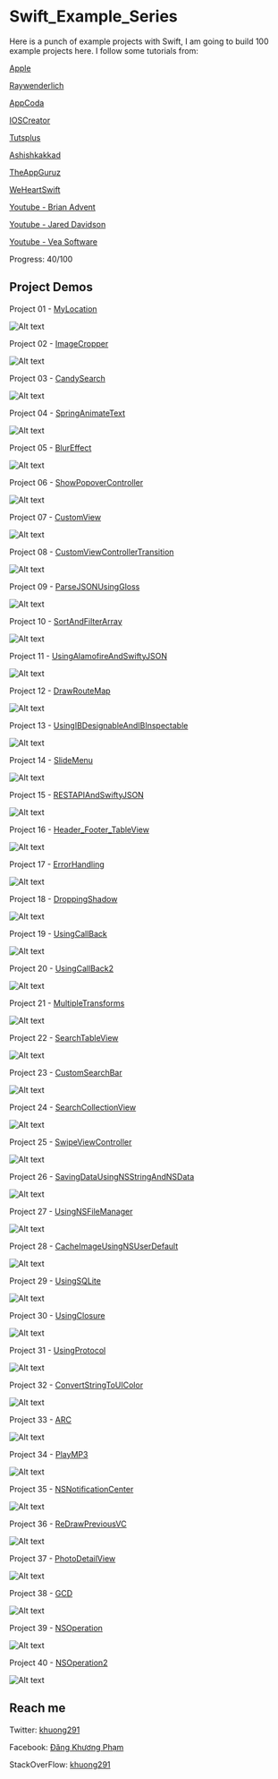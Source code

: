 # Swift_Example_Series

Here is a punch of example projects with Swift, I am going to build 100 example projects here. I follow some tutorials from:

[Apple](https://developer.apple.com/)

[Raywenderlich](http://www.raywenderlich.com)

[AppCoda](http://appcoda.com)

[IOSCreator](http://www.ioscreator.com/)

[Tutsplus](http://code.tutsplus.com/)

[Ashishkakkad](http://ashishkakkad.com/)

[TheAppGuruz](http://www.theappguruz.com/)

[WeHeartSwift](https://www.weheartswift.com)

[Youtube - Brian Advent](https://www.youtube.com/channel/UCysEngjfeIYapEER9K8aikw)

[Youtube - Jared Davidson](https://www.youtube.com/user/Archetapp)

[Youtube - Vea Software](https://www.youtube.com/user/veasoftware)

Progress: 40/100

## Project Demos

Project 01 - [MyLocation](https://github.com/khuong291/Swift_Example_Series/tree/master/MyLocation)

![Alt text](https://github.com/khuong291/Swift_Example_Series/blob/master/Demo%20Files/MyLocation.gif)

Project 02 - [ImageCropper](https://github.com/khuong291/Swift_Example_Series/tree/master/ImageCropper)

![Alt text](https://github.com/khuong291/Swift_Example_Series/blob/master/Demo%20Files/ImageCropper.gif)

Project 03 - [CandySearch](https://github.com/khuong291/Swift_Example_Series/tree/master/CandySearch)

![Alt text](https://github.com/khuong291/Swift_Example_Series/blob/master/Demo%20Files/CandySearch.gif)

Project 04 - [SpringAnimateText](https://github.com/khuong291/Swift_Example_Series/tree/master/SpringAnimateText)

![Alt text](https://github.com/khuong291/Swift_Example_Series/blob/master/Demo%20Files/SpringAnimateText.gif)

Project 05 - [BlurEffect](https://github.com/khuong291/Swift_Example_Series/tree/master/BlurEffect)

![Alt text](https://github.com/khuong291/Swift_Example_Series/blob/master/Demo%20Files/BlurEffect.gif)

Project 06 - [ShowPopoverController](https://github.com/khuong291/Swift_Example_Series/tree/master/ShowPopoverController)

![Alt text](https://github.com/khuong291/Swift_Example_Series/blob/master/Demo%20Files/ShowPopoverController.png)

Project 07 - [CustomView](https://github.com/khuong291/Swift_Example_Series/tree/master/CustomView)

![Alt text](https://github.com/khuong291/Swift_Example_Series/blob/master/Demo%20Files/CustomView.gif)

Project 08 - [CustomViewControllerTransition](https://github.com/khuong291/Swift_Example_Series/tree/master/CustomViewControllerTransition)

![Alt text](https://github.com/khuong291/Swift_Example_Series/blob/master/Demo%20Files/CustomViewControllerTransition.gif)

Project 09 - [ParseJSONUsingGloss](https://github.com/khuong291/Swift_Example_Series/tree/master/ParseJSONUsingGloss)

![Alt text](https://github.com/khuong291/Swift_Example_Series/blob/master/Demo%20Files/ParseJSONUsingGloss.png)

Project 10 - [SortAndFilterArray](https://github.com/khuong291/Swift_Example_Series/tree/master/SortAndFilterArray)

![Alt text](https://github.com/khuong291/Swift_Example_Series/blob/master/Demo%20Files/SortAndFilterArray.png)

Project 11 - [UsingAlamofireAndSwiftyJSON](https://github.com/khuong291/Swift_Example_Series/tree/master/UsingAlamofireAndSwiftyJSON)

![Alt text](https://github.com/khuong291/Swift_Example_Series/blob/master/Demo%20Files/UsingAlamofireAndSwiftyJSON.png)

Project 12 - [DrawRouteMap](https://github.com/khuong291/Swift_Example_Series/tree/master/DrawRouteMap)

![Alt text](https://github.com/khuong291/Swift_Example_Series/blob/master/Demo%20Files/DrawRouteMap.png)

Project 13 - [UsingIBDesignableAndIBInspectable](https://github.com/khuong291/Swift_Example_Series/tree/master/UsingIBDesignableAndIBInspectable)

![Alt text](https://github.com/khuong291/Swift_Example_Series/blob/master/Demo%20Files/UsingIBDesignableAndIBInspectable.png)

Project 14 - [SlideMenu](https://github.com/khuong291/Swift_Example_Series/tree/master/SlideMenu)

![Alt text](https://github.com/khuong291/Swift_Example_Series/blob/master/Demo%20Files/SlideMenu.gif)

Project 15 - [RESTAPIAndSwiftyJSON](https://github.com/khuong291/Swift_Example_Series/tree/master/RESTAPIAndSwiftyJSON)

![Alt text](https://github.com/khuong291/Swift_Example_Series/blob/master/Demo%20Files/RESTAPIAndSwiftyJSON.png)

Project 16 - [Header_Footer_TableView](https://github.com/khuong291/Swift_Example_Series/tree/master/Header_Footer_TableView)

![Alt text](https://github.com/khuong291/Swift_Example_Series/blob/master/Demo%20Files/Header_Footer_TableView.png)

Project 17 - [ErrorHandling](https://github.com/khuong291/Swift_Example_Series/tree/master/ErrorHandling)

![Alt text](https://github.com/khuong291/Swift_Example_Series/blob/master/Demo%20Files/ErrorHandling.png)

Project 18 - [DroppingShadow](https://github.com/khuong291/Swift_Example_Series/tree/master/DroppingShadow)

![Alt text](https://github.com/khuong291/Swift_Example_Series/blob/master/Demo%20Files/DroppingShadow.png)

Project 19 - [UsingCallBack](https://github.com/khuong291/Swift_Example_Series/tree/master/UsingCallBack)

![Alt text](https://github.com/khuong291/Swift_Example_Series/blob/master/Demo%20Files/UsingCallBack.gif)

Project 20 - [UsingCallBack2](https://github.com/khuong291/Swift_Example_Series/tree/master/UsingCallBack2)

![Alt text](https://github.com/khuong291/Swift_Example_Series/blob/master/Demo%20Files/UsingCallBack2.gif)

Project 21 - [MultipleTransforms](https://github.com/khuong291/Swift_Example_Series/tree/master/MultipleTransforms)

![Alt text](https://github.com/khuong291/Swift_Example_Series/blob/master/Demo%20Files/MultipleTransforms.gif)

Project 22 - [SearchTableView](https://github.com/khuong291/Swift_Example_Series/tree/master/SearchTableView)

![Alt text](https://github.com/khuong291/Swift_Example_Series/blob/master/Demo%20Files/SearchTableView.gif)

Project 23 - [CustomSearchBar](https://github.com/khuong291/Swift_Example_Series/tree/master/CustomSearchBar)

![Alt text](https://github.com/khuong291/Swift_Example_Series/blob/master/Demo%20Files/CustomSearchBar.gif)

Project 24 - [SearchCollectionView](https://github.com/khuong291/Swift_Example_Series/tree/master/SearchCollectionView)

![Alt text](https://github.com/khuong291/Swift_Example_Series/blob/master/Demo%20Files/SearchCollectionView.gif)

Project 25 - [SwipeViewController](https://github.com/khuong291/Swift_Example_Series/tree/master/SwipeViewController)

![Alt text](https://github.com/khuong291/Swift_Example_Series/blob/master/Demo%20Files/SwipeViewController.gif)

Project 26 - [SavingDataUsingNSStringAndNSData](https://github.com/khuong291/Swift_Example_Series/tree/master/SavingDataUsingNSStringAndNSData)

![Alt text](https://github.com/khuong291/Swift_Example_Series/blob/master/Demo%20Files/SavingDataUsingNSStringAndNSData.png)

Project 27 - [UsingNSFileManager](https://github.com/khuong291/Swift_Example_Series/tree/master/UsingNSFileManager)

![Alt text](https://github.com/khuong291/Swift_Example_Series/blob/master/Demo%20Files/UsingNSFileManager.png)

Project 28 - [CacheImageUsingNSUserDefault](https://github.com/khuong291/Swift_Example_Series/tree/master/CacheImageUsingNSUserDefault)

![Alt text](https://github.com/khuong291/Swift_Example_Series/blob/master/Demo%20Files/CacheImageUsingNSUserDefault.gif)

Project 29 - [UsingSQLite](https://github.com/khuong291/Swift_Example_Series/tree/master/UsingSQLite)

![Alt text](https://github.com/khuong291/Swift_Example_Series/blob/master/Demo%20Files/UsingSQLite.png)

Project 30 - [UsingClosure](https://github.com/khuong291/Swift_Example_Series/tree/master/UsingClosure)

![Alt text](https://github.com/khuong291/Swift_Example_Series/blob/master/Demo%20Files/UsingClosure.png)

Project 31 - [UsingProtocol](https://github.com/khuong291/Swift_Example_Series/tree/master/UsingProtocol)

![Alt text](https://github.com/khuong291/Swift_Example_Series/blob/master/Demo%20Files/UsingProtocol.png)

Project 32 - [ConvertStringToUIColor](https://github.com/khuong291/Swift_Example_Series/tree/master/ConvertStringToUIColor)

![Alt text](https://github.com/khuong291/Swift_Example_Series/blob/master/Demo%20Files/ConvertStringToUIColor.png)

Project 33 - [ARC](https://github.com/khuong291/Swift_Example_Series/tree/master/ARC)

![Alt text](https://github.com/khuong291/Swift_Example_Series/blob/master/Demo%20Files/ARC.png)

Project 34 - [PlayMP3](https://github.com/khuong291/Swift_Example_Series/tree/master/PlayMP3)

![Alt text](https://github.com/khuong291/Swift_Example_Series/blob/master/Demo%20Files/PlayMP3.png)

Project 35 - [NSNotificationCenter](https://github.com/khuong291/Swift_Example_Series/tree/master/NSNotificationCenter)

![Alt text](https://github.com/khuong291/Swift_Example_Series/blob/master/Demo%20Files/NSNotificationCenter.gif)

Project 36 - [ReDrawPreviousVC](https://github.com/khuong291/Swift_Example_Series/tree/master/ReDrawPreviousVC)

![Alt text](https://github.com/khuong291/Swift_Example_Series/blob/master/Demo%20Files/ReDrawPreviousVC.gif)

Project 37 - [PhotoDetailView](https://github.com/khuong291/Swift_Example_Series/tree/master/PhotoDetailView)

![Alt text](https://github.com/khuong291/Swift_Example_Series/blob/master/Demo%20Files/PhotoDetailView.gif)

Project 38 - [GCD](https://github.com/khuong291/Swift_Example_Series/tree/master/GCD)

![Alt text](https://github.com/khuong291/Swift_Example_Series/blob/master/Demo%20Files/GCD.gif)

Project 39 - [NSOperation](https://github.com/khuong291/Swift_Example_Series/tree/master/NSOperation)

![Alt text](https://github.com/khuong291/Swift_Example_Series/blob/master/Demo%20Files/NSOperation.gif)

Project 40 - [NSOperation2](https://github.com/khuong291/Swift_Example_Series/tree/master/NSOperation2)

![Alt text](https://github.com/khuong291/Swift_Example_Series/blob/master/Demo%20Files/NSOperation2.gif)

## Reach me ##

Twitter: [khuong291](https://twitter.com/khuong291)

Facebook: [Đăng Khương Phạm](https://www.facebook.com/profile.php?id=100003211267207)

StackOverFlow: [khuong291](http://stackoverflow.com/users/4742830/khuong291)
